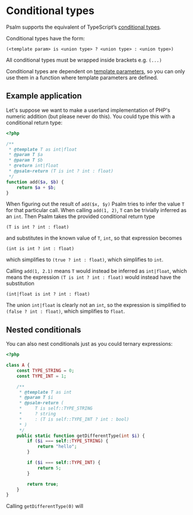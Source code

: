 # Conditional types

Psalm supports the equivalent of TypeScript’s [conditional types](https://www.typescriptlang.org/docs/handbook/advanced-types.html#conditional-types).

Conditional types have the form:

`(<template param> is <union type> ? <union type> : <union type>)`

All conditional types must be wrapped inside brackets e.g. `(...)`

Conditional types are dependent on [template parameters](../templated_annotations.md), so you can only use them in a function where template parameters are defined.

## Example application

Let's suppose we want to make a userland implementation of PHP's numeric addition (but please never do this). You could type this with a conditional return type:

```php
<?php

/**
 * @template T as int|float
 * @param T $a
 * @param T $b
 * @return int|float
 * @psalm-return (T is int ? int : float)
 */
function add($a, $b) {
    return $a + $b;
}
```

When figuring out the result of `add($x, $y)` Psalm tries to infer the value `T` for that particular call. When calling `add(1, 2)`, `T` can be trivially inferred as an `int`. Then Psalm takes the provided conditional return type

`(T is int ? int : float)`

and substitutes in the known value of `T`, `int`, so that expression becomes

`(int is int ? int : float)`

which simplifies to `(true ? int : float)`, which simplifies to `int`.

Calling `add(1, 2.1)` means `T` would instead be inferred as `int|float`, which means the expression `(T is int ? int : float)` would instead have the substitution

`(int|float is int ? int : float)`

The union `int|float` is clearly not an `int`, so the expression is simplified to `(false ? int : float)`, which simplifies to `float`.

## Nested conditionals

You can also nest conditionals just as you could ternary expressions:

```php
<?php

class A {
    const TYPE_STRING = 0;
    const TYPE_INT = 1;

    /**
     * @template T as int
     * @param T $i
     * @psalm-return (
     *     T is self::TYPE_STRING
     *     ? string
     *     : (T is self::TYPE_INT ? int : bool)
     * )
     */
    public static function getDifferentType(int $i) {
        if ($i === self::TYPE_STRING) {
            return "hello";
        }

        if ($i === self::TYPE_INT) {
            return 5;
        }

        return true;
    }
}


```

Calling `getDifferentType(0)` will 
